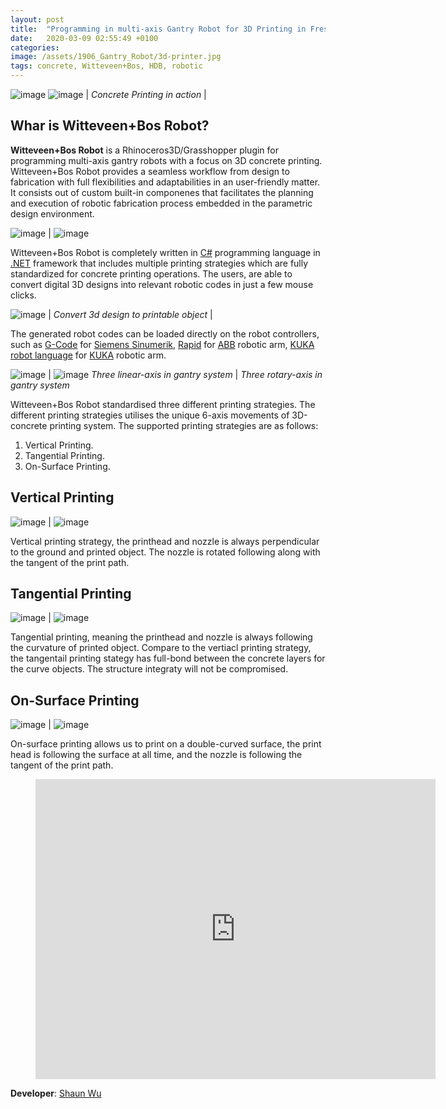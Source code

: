 ```yaml
---
layout: post
title:  "Programming in multi-axis Gantry Robot for 3D Printing in Fresh Concrete"
date:   2020-03-09 02:55:49 +0100
categories: 
image: /assets/1906_Gantry_Robot/3d-printer.jpg
tags: concrete, Witteveen+Bos, HDB, robotic
---
```


![image](/assets/1906_Gantry_Robot/3d-printer.jpg)
![image](/assets/1906_Gantry_Robot/Picture2.jpg) |
*Concrete Printing in action* |

## Whar is Witteveen+Bos Robot?

**Witteveen+Bos Robot** is a Rhinoceros3D/Grasshopper plugin for programming multi-axis gantry robots with a focus on 3D concrete printing. Witteveen+Bos Robot provides a seamless workflow from design to fabrication with full flexibilities and adaptabilities in an user-friendly matter. It consists out of custom built-in componenes that facilitates the planning and execution of robotic fabrication process embedded in the parametric design environment.

![image](/assets/1906_Gantry_Robot/Picture11.jpg) | ![image](/assets/1906_Gantry_Robot/190725_reference.JPG)

Witteveen+Bos Robot is completely written in [C#][c] programming language in [.NET][net] framework that includes multiple printing strategies which are fully standardized for concrete printing operations. The users, are able to convert digital 3D designs into relevant robotic codes in just a few mouse clicks.

![image](/assets/1906_Gantry_Robot/Picture14.jpg) | 
*Convert 3d design to printable object* |

The generated robot codes can be loaded directly on the robot controllers, such as [G-Code][GC] for [Siemens Sinumerik][SS], [Rapid][RA] for [ABB][ABB] robotic arm, [KUKA robot language][KR] for [KUKA][KK] robotic arm.

![image](/assets/1906_Gantry_Robot/Picture12.jpg) | ![image](/assets/1906_Gantry_Robot/ezgif.com-video-to-gif.gif) 
*Three linear-axis in gantry system* | *Three rotary-axis in gantry system*

Witteveen+Bos Robot standardised three different printing strategies. The different printing strategies utilises the unique 6-axis movements of 3D-concrete printing system. The supported printing strategies are as follows:
1.	Vertical Printing.
2.	Tangential Printing. 
3.	On-Surface Printing.

## Vertical Printing
![image](/assets/1906_Gantry_Robot/Picture6.jpg) | ![image](/assets/1906_Gantry_Robot/Picture5.jpg)

Vertical printing strategy, the printhead and nozzle is always perpendicular to the ground and printed object. The nozzle is rotated following along with the tangent of the print path.

## Tangential Printing
![image](/assets/1906_Gantry_Robot/Picture8.jpg) | ![image](/assets/1906_Gantry_Robot/Picture7.jpg)

Tangential printing, meaning the printhead and nozzle is always following the curvature of printed object. Compare to the vertiacl printing strategy, the tangentail printing stategy has full-bond between the concrete layers for the curve objects. The structure integraty will not be compromised.

## On-Surface Printing
![image](/assets/1906_Gantry_Robot/Picture10.jpg) | ![image](/assets/1906_Gantry_Robot/on-surface.gif)

On-surface printing allows us to print on a double-curved surface, the print head is following the surface at all time, and the nozzle is following the tangent of the print path.

<div class="video"> <figure> <iframe width="640" height="480" src="https://www.youtube.com/embed/-eJUiO6xcKE" frameborder="0" allowfullscreen></iframe> </figure> </div>

**Developer**: [Shaun Wu][SW]

[c]: https://docs.microsoft.com/en-us/dotnet/csharp/
[net]: https://dotnet.microsoft.com/
[GC]: https://en.wikipedia.org/wiki/G-code
[SS]: https://new.siemens.com/global/en.html
[RA]: https://en.wikipedia.org/wiki/RAPID
[ABB]: https://new.abb.com/
[KR]: https://en.wikipedia.org/wiki/KUKA_Robot_Language
[KK]: https://www.kuka.com/
[SW]: https://www.linkedin.com/in/shaun-wu/
